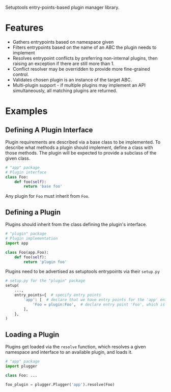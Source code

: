 Setuptools entry-points-based plugin manager library.

# Features

* Gathers entrypoints based on namespace given
* Filters entrypoints based on the name of an ABC the plugin needs to implement
* Resolves entrypoint conflicts by preferring non-internal plugins, then
  raising an exception if there are still more than 1.
* Conflict resolver may be overridden to provide more fine-grained control.
* Validates chosen plugin is an instance of the target ABC.
* Multi-plugin support - if multiple plugins may implement an API
  simultaneously, all matching plugins are returned.

# Examples

## Defining A Plugin Interface

Plugin requirements are described via a base class to be implemented.  To describe what methods a plugin should implement, define a class with those methods.  The plugin will be expected to provide a subclass of the given class.

```python
# "app" package
# Plugin interface
class Foo:
    def foo(self):
        return 'base foo'
```

Any plugin for `Foo` must inherit from `Foo`.

## Defining a Plugin

Plugins should inherit from the class defining the plugin's interface.

```python
# "plugin" package
# Plugin implementation
import app

class Foo(app.Foo):
    def foo(self):
        return 'plugin foo'
```

Plugins need to be advertised as setuptools entrypoints via their `setup.py`

```python
# setup.py for the "plugin" package
setup(
    ...,
    entry_points={  # specify entry points
        'app': [  # declare that we have entry points for the 'app' entrypoint namespace
            'Foo = plugin:Foo',  # declare entry point 'Foo', which is our 'Foo' class.
        ],
    },
)
```

## Loading a Plugin

Plugins get loaded via the `resolve` function, which resolves a given namespace and interface to an available plugin, and loads it.

```python
# "app" package
import plugger

class Foo: ...

foo_plugin = plugger.Plugger('app').resolve(Foo)
```

